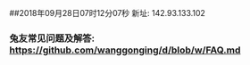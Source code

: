 ##2018年09月28日07时12分07秒 新址: 142.93.133.102
### 兔友常见问题及解答: https://github.com/wanggonging/d/blob/w/FAQ.md
